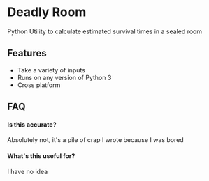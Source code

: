 
# Deadly Room

Python Utility to calculate estimated survival times in a sealed room


## Features

- Take a variety of inputs
- Runs on any version of Python 3
- Cross platform


## FAQ

#### Is this accurate?

Absolutely not, it's a pile of crap I wrote because I was bored

#### What's this useful for?

I have no idea

